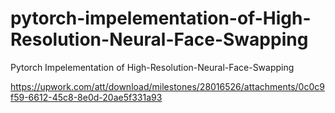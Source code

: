 # pytorch-impelementation-of-High-Resolution-Neural-Face-Swapping
Pytorch Impelementation of  High-Resolution-Neural-Face-Swapping

https://upwork.com/att/download/milestones/28016526/attachments/0c0c9f59-6612-45c8-8e0d-20ae5f331a93

